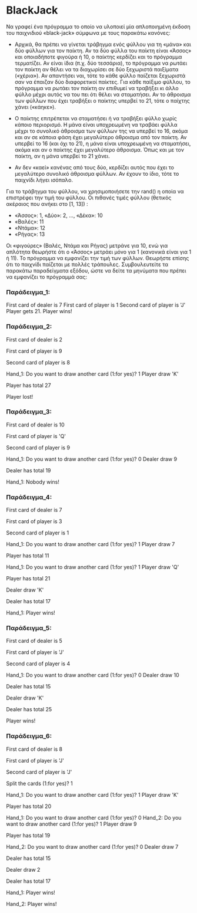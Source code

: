 # BlackJack 

Να γραφεί ένα πρόγραμμα το οποίο να υλοποιεί μία απλοποιημένη έκδοση του παιχνιδιού «black-jack» σύμφωνα με τους παρακάτω κανόνες:  

- Αρχικά, θα πρέπει να γίνεται τράβηγμα ενός φύλλου για τη «μάνα» και δύο φύλλων για τον παίκτη. Αν τα δύο φύλλα του παίκτη είναι «Άσσος» και οποιαδήποτε φιγούρα ή 10, ο παίκτης  κερδίζει  και  το  πρόγραμμα  τερματίζει.  Αν  είναι  ίδια  (π.χ.  δύο  τεσσάρια),  το πρόγραμμα να ρωτάει τον παίκτη αν θέλει να τα διαχωρίσει σε δύο ξεχωριστά παιξίματα («χέρια»). Αν απαντήσει ναι, τότε το κάθε φύλλο παίζεται ξεχωριστά σαν να έπαιζαν δύο διαφορετικοί παίκτες. Για κάθε παίξιμο φύλλου, το πρόγραμμα να ρωτάει τον παίκτη αν επιθυμεί να τραβήξει κι άλλο φύλλο μέχρι αυτός να του πει ότι θέλει να σταματήσει. Αν το άθροισμα των φύλλων που έχει τραβήξει ο παίκτης υπερβεί το 21, τότε ο παίχτης χάνει («κάηκε»). 

- Ο παίκτης επιτρέπεται να σταματήσει ή να τραβήξει φύλλο χωρίς κάποιο περιορισμό. Η μάνα είναι υποχρεωμένη να τραβάει φύλλα μέχρι το συνολικό άθροισμα των φύλλων της να υπερβεί το 16, ακόμα και αν σε κάποια φάση έχει μεγαλύτερο άθροισμα από τον παίκτη. Αν υπερβεί το 16 (και όχι το 21), η μάνα είναι υποχρεωμένη να σταματήσει, ακόμα και αν ο παίκτης έχει μεγαλύτερο άθροισμα. Όπως και με τον παίκτη, αν η μάνα υπερβεί το 21 χάνει. 

- Αν δεν «καεί» κανένας από τους δύο, κερδίζει αυτός που έχει το μεγαλύτερο συνολικό άθροισμα φύλλων. Αν έχουν το ίδιο, τότε το παιχνίδι λήγει ισόπαλο.  

Για το τράβηγμα του φύλλου, να χρησιμοποιήσετε την rand() η οποία να επιστρέφει την τιμή του φύλλου. Οι πιθανές τιμές φύλλου (θετικός ακέραιος που ανήκει στο [1, 13]) : 
- «Άσσος»: 1, «Δύο»: 2, …, «Δέκα»: 10
- «Βαλές»: 11
- «Ντάμα»: 12
- «Ρήγας»: 13

Οι «φιγούρες» (Βαλές, Ντάμα και Ρήγας) μετράνε για 10, ενώ για απλότητα θεωρήστε ότι ο «Άσσος» μετράει μόνο για 1 (κανονικά είναι για 1 ή 11). Το πρόγραμμα να εμφανίζει την τιμή  των  φύλλων.  Θεωρήστε  επίσης  ότι  το  παιχνίδι  παίζεται  με  πολλές  τράπουλες. Συμβουλευτείτε τα παρακάτω παραδείγματα εξόδου, ώστε να δείτε τα μηνύματα που πρέπει να εμφανίζει το πρόγραμμά σας: 

### Παράδειγμα\_1: 

First card of dealer is 7 First card of player is 1 Second card of player is 'J' Player gets 21. Player wins! 

### Παράδειγμα\_2: 

First card of dealer is 2 

First card of player is 9 

Second card of player is 8 

Hand\_1: Do you want to draw another card (1:for yes)? 1 Player draw 'K' 

Player has total 27 

Player lost! 

### Παράδειγμα\_3: 

First card of dealer is 10 

First card of player is 'Q' 

Second card of player is 9 

Hand\_1: Do you want to draw another card (1:for yes)? 0 Dealer draw 9 

Dealer has total 19 

Hand\_1: Nobody wins!

### Παράδειγμα\_4: 

First card of dealer is 7 

First card of player is 3 

Second card of player is 1 

Hand\_1: Do you want to draw another card (1:for yes)? 1 Player draw 7 

Player has total 11 

Hand\_1: Do you want to draw another card (1:for yes)? 1 Player draw 'Q' 

Player has total 21 

Dealer draw 'K' 

Dealer has total 17 

Hand\_1: Player wins! 

### Παράδειγμα\_5: 

First card of dealer is 5 

First card of player is 'J' 

Second card of player is 4 

Hand\_1: Do you want to draw another card (1:for yes)? 0 Dealer draw 10 

Dealer has total 15 

Dealer draw 'K' 

Dealer has total 25 

Player wins! 

### Παράδειγμα\_6: 

First card of dealer is 8 

First card of player is 'J' 

Second card of player is 'J' 

Split the cards (1:for yes)? 1 

Hand\_1: Do you want to draw another card (1:for yes)? 1 Player draw 'K' 

Player has total 20 

Hand\_1: Do you want to draw another card (1:for yes)? 0 Hand\_2: Do you want to draw another card (1:for yes)? 1 Player draw 9 

Player has total 19 

Hand\_2: Do you want to draw another card (1:for yes)? 0 Dealer draw 7 

Dealer has total 15 

Dealer draw 2 

Dealer has total 17 

Hand\_1: Player wins! 

Hand\_2: Player wins! 
